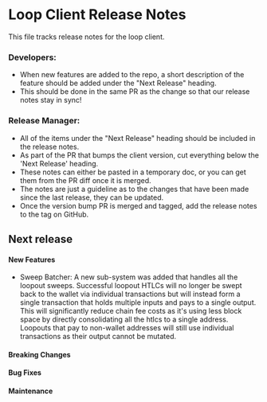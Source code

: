 # Loop Client Release Notes
This file tracks release notes for the loop client.

### Developers: 
* When new features are added to the repo, a short description of the feature should be added under the "Next Release" heading.
* This should be done in the same PR as the change so that our release notes stay in sync!

### Release Manager: 
* All of the items under the "Next Release" heading should be included in the release notes.
* As part of the PR that bumps the client version, cut everything below the 'Next Release' heading.
* These notes can either be pasted in a temporary doc, or you can get them from the PR diff once it is merged.
* The notes are just a guideline as to the changes that have been made since the last release, they can be updated.
* Once the version bump PR is merged and tagged, add the release notes to the tag on GitHub.

## Next release

#### New Features

* Sweep Batcher: A new sub-system was added that handles all the loopout
sweeps. Successful loopout HTLCs will no longer be swept back to the wallet via
individual transactions but will instead form a single transaction that holds
multiple inputs and pays to a single output. This will significantly reduce
chain fee costs as it's using less block space by directly consolidating all the
htlcs to a single address. Loopouts that pay to non-wallet addresses will still
use individual transactions as their output cannot be mutated.


#### Breaking Changes

#### Bug Fixes

#### Maintenance
